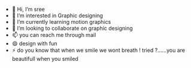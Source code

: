 - 👋 Hi, I’m sree
- 👀 I’m interested in Graphic designing
- 🌱 I’m currently learning motion graphics
- 💞️ I’m looking to collaborate on graphic designing
- 📫 you can reach me through mail
- 😄 design with fun
- ⚡ do you know that when we smile we wont breath ! tried ?......you are beautifull when you smiled



